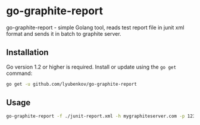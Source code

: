 # go-graphite-report 

go-graphite-report - simple Golang tool, reads test report file in junit xml format and sends it in batch 
to graphite server. 


## Installation

Go version 1.2 or higher is required. Install or update using the `go get`
command:

```bash
go get -u github.com/lyubenkov/go-graphite-report
```

## Usage
```bash
go-graphite-report -f ./junit-report.xml -h mygraphiteserver.com -p 1234 -x myprefix
```
